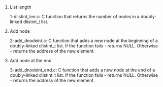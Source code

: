 

1. List length

    1-dlistint_len.c: C function that returns the number of nodes in a doubly-linked dlistint_t list.

2. Add node

    2-add_dnodeint.c: C function that adds a new node at the beginning of a doubly-linked dlistint_t list.
    If the function fails - returns NULL.
    Otherwise - returns the address of the new element.

3. Add node at the end

    3-add_dnodeint_end.c: C function that adds a new node at the end of a doubly-linked dlistint_t list.
    If the function fails - returns NULL.
    Otherwise - returns the address of the new element.


